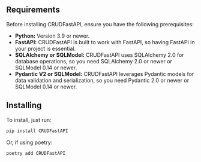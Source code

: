 ## Requirements
<p>Before installing CRUDFastAPI, ensure you have the following prerequisites:</p>
<ul>
  <li><b>Python:</b> Version 3.9 or newer.</li>
  <li><b>FastAPI:</b> CRUDFastAPI is built to work with FastAPI, so having FastAPI in your project is essential.</li>
  <li><b>SQLAlchemy or SQLModel:</b> CRUDFastAPI uses SQLAlchemy 2.0 for database operations, so you need SQLAlchemy 2.0 or newer or SQLModel 0.14 or newer.</li>
  <li><b>Pydantic V2 or SQLModel:</b> CRUDFastAPI leverages Pydantic models for data validation and serialization, so you need Pydantic 2.0 or newer or SQLModel 0.14 or newer.</li>
</ul>

## Installing

 To install, just run:
 ```sh
 pip install CRUDFastAPI
 ```

Or, if using poetry:

```sh
poetry add CRUDFastAPI
```